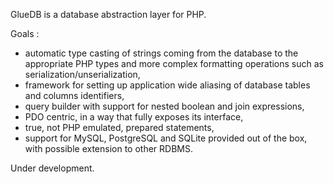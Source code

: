 GlueDB is a database abstraction layer for PHP.

Goals :
- automatic type casting of strings coming from the database to the appropriate PHP types and more complex formatting operations such as serialization/unserialization,
- framework for setting up application wide aliasing of database tables and columns identifiers,
- query builder with support for nested boolean and join expressions,
- PDO centric, in a way that fully exposes its interface,
- true, not PHP emulated, prepared statements,
- support for MySQL, PostgreSQL and SQLite provided out of the box, with possible extension to other RDBMS.

Under development.